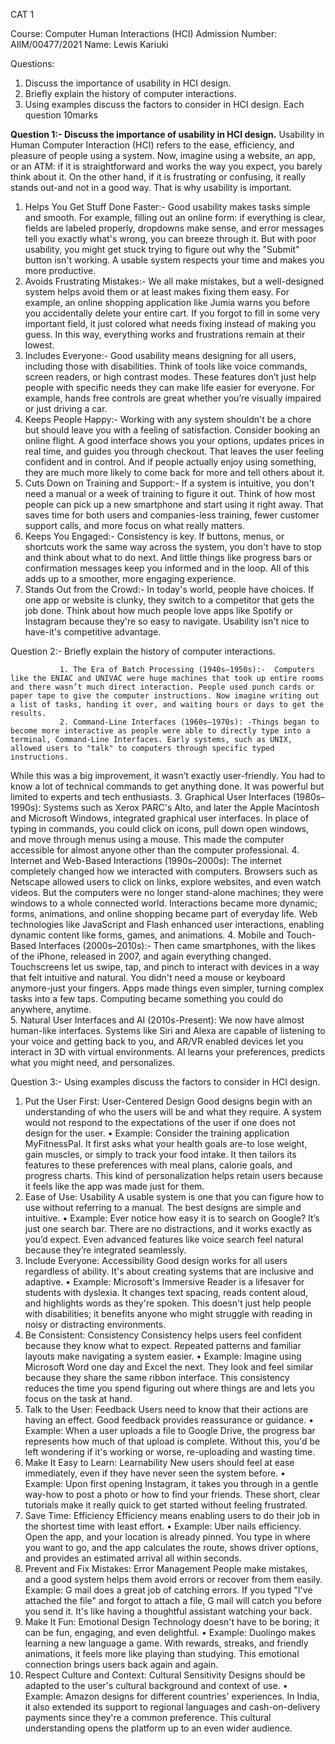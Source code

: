 CAT 1

Course:  Computer Human Interactions (HCI)
Admission Number: AIIM/00477/2021
Name: Lewis Kariuki

Questions: 
1. Discuss the importance of usability in HCI design. 
2. Briefly explain the history of computer interactions. 
3. Using examples discuss the factors to consider in HCI design. 
Each question 10marks


**Question 1:-  Discuss the importance of usability in HCI design.** 
Usability in Human Computer Interaction (HCI) refers to the ease, efficiency, and pleasure of people using a system. Now, imagine using a website, an app, or an ATM: if it is straightforward and works the way you expect, you barely think about it. On the other hand, if it is frustrating or confusing, it really stands out-and not in a good way. That is why usability is important.

1. Helps You Get Stuff Done Faster:- Good usability makes tasks simple and smooth. For example, filling out an online form: if everything is clear, fields are labeled properly, dropdowns make sense, and error messages tell you exactly what's wrong, you can breeze through it. But with poor usability, you might get stuck trying to figure out why the "Submit" button isn't working. A usable system respects your time and makes you more productive.
2. Avoids Frustrating Mistakes:- We all make mistakes, but a well-designed system helps avoid them or at least makes fixing them easy. For example, an online shopping application like Jumia warns you before you accidentally delete your entire cart. If you forgot to fill in some very important field, it just colored what needs fixing instead of making you guess. In this way, everything works and frustrations remain at their lowest.
3. Includes Everyone:- Good usability means designing for all users, including those with disabilities. Think of tools like voice commands, screen readers, or high contrast modes. These features don’t just help people with specific needs they can make life easier for everyone. For example, hands free controls are great whether you’re visually impaired or just driving a car.
4. Keeps People Happy:- Working with any system shouldn't be a chore but should leave you with a feeling of satisfaction. Consider booking an online flight. A good interface shows you your options, updates prices in real time, and guides you through checkout. That leaves the user feeling confident and in control. And if people actually enjoy using something, they are much more likely to come back for more and tell others about it.
5. Cuts Down on Training and Support:- If a system is intuitive, you don't need a manual or a week of training to figure it out. Think of how most people can pick up a new smartphone and start using it right away. That saves time for both users and companies-less training, fewer customer support calls, and more focus on what really matters.
6. Keeps You Engaged:- Consistency is key. If buttons, menus, or shortcuts work the same way across the system, you don't have to stop and think about what to do next. And little things like progress bars or confirmation messages keep you informed and in the loop. All of this adds up to a smoother, more engaging experience.
7. Stands Out from the Crowd:- In today's world, people have choices. If one app or website is clunky, they switch to a competitor that gets the job done. Think about how much people love apps like Spotify or Instagram because they're so easy to navigate. Usability isn't nice to have-it's competitive advantage.
               











Question 2:- Briefly explain the history of computer interactions. 

               1. The Era of Batch Processing (1940s–1950s):-  Computers like the ENIAC and UNIVAC were huge machines that took up entire rooms and there wasn’t much direct interaction. People used punch cards or paper tape to give the computer instructions. Now imagine writing out a list of tasks, handing it over, and waiting hours or days to get the results. 
               2. Command-Line Interfaces (1960s–1970s): -Things began to become more interactive as people were able to directly type into a terminal, Command-Line Interfaces. Early systems, such as UNIX, allowed users to "talk" to computers through specific typed instructions.
While this was a big improvement, it wasn’t exactly user-friendly. You had to know a lot of technical commands to get anything done. It was powerful but limited to experts and tech enthusiasts. 
3. Graphical User Interfaces (1980s–1990s): Systems such as Xerox PARC's Alto, and later the Apple Macintosh and Microsoft Windows, integrated graphical user interfaces. In place of typing in commands, you could click on icons, pull down open windows, and move through menus using a mouse. This made the computer accessible for almost anyone other than the computer professional. 4. Internet and Web-Based Interactions (1990s–2000s): The internet completely changed how we interacted with computers. Browsers such as Netscape allowed users to click on links, explore websites, and even watch videos. But the computers were no longer stand-alone machines; they were windows to a whole connected world. Interactions became more dynamic; forms, animations, and online shopping became part of everyday life. Web technologies like JavaScript and Flash enhanced user interactions, enabling dynamic content like forms, games, and animations. 
4. Mobile and Touch-Based Interfaces (2000s–2010s):- Then came smartphones, with the likes of the iPhone, released in 2007, and again everything changed. Touchscreens let us swipe, tap, and pinch to interact with devices in a way that felt intuitive and natural. You didn't need a mouse or keyboard anymore-just your fingers. Apps made things even simpler, turning complex tasks into a few taps. Computing became something you could do anywhere, anytime.               
5. Natural User Interfaces and AI (2010s-Present): We now have almost human-like interfaces. Systems like Siri and Alexa are capable of listening to your voice and getting back to you, and AR/VR enabled devices let you interact in 3D with virtual environments. AI learns your preferences, predicts what you might need, and personalizes. 


Question 3:- Using examples discuss the factors to consider in HCI design. 


  1. Put the User First: User-Centered Design
Good designs begin with an understanding of who the users will be and what they require. A system would not respond to the expectations of the user if one does not design for the user.
• Example: Consider the training application MyFitnessPal. It first asks what your health goals are-to lose weight, gain muscles, or simply to track your food intake. It then tailors its features to these preferences with meal plans, calorie goals, and progress charts. This kind of personalization helps retain users because it feels like the app was made just for them.
2. Ease of Use: Usability
A usable system is one that you can figure how to use without referring to a manual. The best designs are simple and intuitive.
• Example: Ever notice how easy it is to search on Google? It’s just one search bar. There are no distractions, and it works exactly as you’d expect. Even advanced features like voice search feel natural because they’re integrated seamlessly. 
3. Include Everyone: Accessibility
Good design works for all users regardless of ability. It's about creating systems that are inclusive and adaptive.
• Example: Microsoft's Immersive Reader is a lifesaver for students with dyslexia. It changes text spacing, reads content aloud, and highlights words as they're spoken. This doesn't just help people with disabilities; it benefits anyone who might struggle with reading in noisy or distracting environments. 
4. Be Consistent: Consistency
Consistency helps users feel confident because they know what to expect. Repeated patterns and familiar layouts make navigating a system easier.
• Example: Imagine using Microsoft Word one day and Excel the next. They look and feel similar because they share the same ribbon interface. This consistency reduces the time you spend figuring out where things are and lets you focus on the task at hand.
5. Talk to the User: Feedback
Users need to know that their actions are having an effect. Good feedback provides reassurance or guidance.
• Example: When a user uploads a file to Google Drive, the progress bar represents how much of that upload is complete. Without this, you'd be left wondering if it's working or worse, re-uploading and wasting time. 
6. Make It Easy to Learn: Learnability
New users should feel at ease immediately, even if they have never seen the system before.
 • Example: Upon first opening Instagram, it takes you through in a gentle way-how to post a photo or how to find your friends. These short, clear tutorials make it really quick to get started without feeling frustrated.
7. Save Time: Efficiency
Efficiency means enabling users to do their job in the shortest time with least effort.
• Example: Uber nails efficiency. Open the app, and your location is already pinned. You type in where you want to go, and the app calculates the route, shows driver options, and provides an estimated arrival all within seconds. 
8. Prevent and Fix Mistakes: Error Management
People make mistakes, and a good system helps them avoid errors or recover from them easily. Example: G mail does a great job of catching errors. If you typed "I've attached the file" and forgot to attach a file, G mail will catch you before you send it. It's like having a thoughtful assistant watching your back.
9. Make It Fun: Emotional Design
Technology doesn't have to be boring; it can be fun, engaging, and even delightful.
    • Example: Duolingo makes learning a new language a game. With rewards, streaks, and friendly animations, it feels more like playing than studying. This emotional connection brings users back again and again.
10. Respect Culture and Context: Cultural Sensitivity Designs should be adapted to the user's cultural background and context of use.
• Example: Amazon designs for different countries' experiences. In India, it also extended its support to regional languages and cash-on-delivery payments since they're a common preference. This cultural understanding opens the platform up to an even wider audience.
